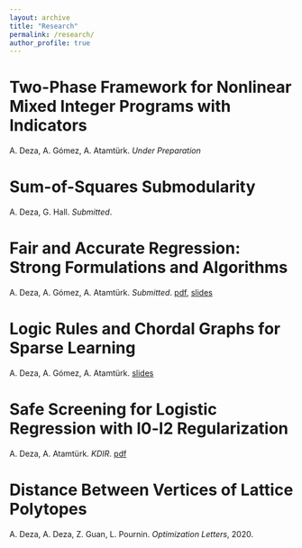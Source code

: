 ```yaml
---
layout: archive
title: "Research"
permalink: /research/
author_profile: true
---
```

# Two-Phase Framework for Nonlinear Mixed Integer Programs with Indicators
A. Deza, A. Gómez, A. Atamtürk. *Under Preparation*

# Sum-of-Squares Submodularity
A. Deza, G. Hall. *Submitted*.

# Fair and Accurate Regression: Strong Formulations and Algorithms
A. Deza, A. Gómez, A. Atamtürk. *Submitted*. [pdf](https://arxiv.org/pdf/2412.17116), [slides](/files/fair_regression_slides.pdf)
<!--
We revisit fair regression from a mixed integer optimization perspective. We present an algorithm to build fair models based on strong convex relaxations of the fair regression problem, and show competitive numerical results on real datasets.
-->
# Logic Rules and Chordal Graphs for Sparse Learning
A. Deza, A. Gómez, A. Atamtürk. [slides](/files/logic_rules_slides.pdf)
<!--
We uncover a new relationship between sparse learning and chordal graphs, and develop a fast clique generation method to improve the
performance of optimization algorithms for $$\ell_0$$-regularized and $$\ell_0$$-constrained models.
-->
# Safe Screening for Logistic Regression with l0-l2 Regularization
A. Deza, A. Atamtürk. *KDIR*. [pdf](https://www.scitepress.org/Papers/2022/115781/115781.pdf)
<!--
We propose safe screening rules based on lower bounds from the Fenchel dual of strong conic relaxations of the sparse logistic regression problem.

# Simulating Polyculture Farming to Learn Automation Policies for Plant Diversity and Precision Irrigation
Y. Avigal, W. Wong, M. Presten, M. Theis, S. Aeron, A. Deza, S. Sharma, R. Parikh, S. Oehme, S. Carpin, J. Viers, S. Vougioukas, K. Goldberg. *IEEE T-ASE*, 2022.

We present AlphaGardenSim, a fast, first-order, open-access polyculture farming simulator with single plant growth and irrigation models tuned using real-world measurements

# Learning Seed Placements and Automation Policies for Polyculture Farming with Companion Plants
Y. Avigal, A. Deza, W. Wong, S. Oehme, M. Presten, M. Theis, J. Chui, P. Shao, H. Huang, A. Kotani, S. Sharma, R. Parikh, M. Luo, S. Mukherjee, S. Carpin, J. Viers, S. Vougioukas, K. Goldberg. *ICRA*, 2021.

We present a first-order polyculture garden simulator, as well as a physical testbed to tune simulator parameters, laying the groundwork for a fully automated polyculture farming. 
-->
# Distance Between Vertices of Lattice Polytopes
A. Deza, A. Deza, Z. Guan, L. Pournin. *Optimization Letters*, 2020.
<!--
We substantiate a conjecture on the maximal diameter of integer polytopes, where the number of facets is replaced by the range of the coordinates of the vertices.
-->